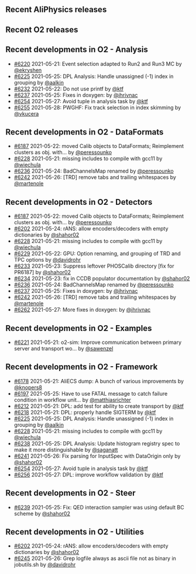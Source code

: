 ## Recent AliPhysics releases
## Recent O2 releases
## Recent developments in O2 - Analysis
- [\#6220](https://github.com/AliceO2Group/AliceO2/pull/6220) 2021-05-21: Event selection adapted to Run2 and Run3 MC by [@ekryshen](https://github.com/ekryshen)
- [\#6225](https://github.com/AliceO2Group/AliceO2/pull/6225) 2021-05-25: DPL Analysis: Handle unassigned (-1) index in grouping by [@aalkin](https://github.com/aalkin)
- [\#6232](https://github.com/AliceO2Group/AliceO2/pull/6232) 2021-05-22: Do not use printf by [@ktf](https://github.com/ktf)
- [\#6237](https://github.com/AliceO2Group/AliceO2/pull/6237) 2021-05-25: Fixes in doxygen: by [@ihrivnac](https://github.com/ihrivnac)
- [\#6254](https://github.com/AliceO2Group/AliceO2/pull/6254) 2021-05-27: Avoid tuple in analysis task by [@ktf](https://github.com/ktf)
- [\#6255](https://github.com/AliceO2Group/AliceO2/pull/6255) 2021-05-28: PWGHF: Fix track selection in index skimming by [@vkucera](https://github.com/vkucera)
## Recent developments in O2 - DataFormats
- [\#6187](https://github.com/AliceO2Group/AliceO2/pull/6187) 2021-05-22: moved Calib objects to DataFormats; Reimplement clusters as obj. with… by [@peressounko](https://github.com/peressounko)
- [\#6228](https://github.com/AliceO2Group/AliceO2/pull/6228) 2021-05-21: missing includes to compile with gcc11 by [@wiechula](https://github.com/wiechula)
- [\#6236](https://github.com/AliceO2Group/AliceO2/pull/6236) 2021-05-24: BadChannelsMap renamed by [@peressounko](https://github.com/peressounko)
- [\#6242](https://github.com/AliceO2Group/AliceO2/pull/6242) 2021-05-26: [TRD] remove tabs and trailing whitespaces by [@martenole](https://github.com/martenole)
## Recent developments in O2 - Detectors
- [\#6187](https://github.com/AliceO2Group/AliceO2/pull/6187) 2021-05-22: moved Calib objects to DataFormats; Reimplement clusters as obj. with… by [@peressounko](https://github.com/peressounko)
- [\#6202](https://github.com/AliceO2Group/AliceO2/pull/6202) 2021-05-24: rANS: allow encoders/decoders with empty dictionaries by [@shahor02](https://github.com/shahor02)
- [\#6228](https://github.com/AliceO2Group/AliceO2/pull/6228) 2021-05-21: missing includes to compile with gcc11 by [@wiechula](https://github.com/wiechula)
- [\#6229](https://github.com/AliceO2Group/AliceO2/pull/6229) 2021-05-22: GPU: Option renaming, and grouping of TRD and TPC options by [@davidrohr](https://github.com/davidrohr)
- [\#6233](https://github.com/AliceO2Group/AliceO2/pull/6233) 2021-05-23: Suppress leftover PHOSCalib directory [fix for PR6187] by [@shahor02](https://github.com/shahor02)
- [\#6234](https://github.com/AliceO2Group/AliceO2/pull/6234) 2021-05-23: fix in CCDB populator documentation by [@shahor02](https://github.com/shahor02)
- [\#6236](https://github.com/AliceO2Group/AliceO2/pull/6236) 2021-05-24: BadChannelsMap renamed by [@peressounko](https://github.com/peressounko)
- [\#6237](https://github.com/AliceO2Group/AliceO2/pull/6237) 2021-05-25: Fixes in doxygen: by [@ihrivnac](https://github.com/ihrivnac)
- [\#6242](https://github.com/AliceO2Group/AliceO2/pull/6242) 2021-05-26: [TRD] remove tabs and trailing whitespaces by [@martenole](https://github.com/martenole)
- [\#6262](https://github.com/AliceO2Group/AliceO2/pull/6262) 2021-05-27: More fixes in doxygen: by [@ihrivnac](https://github.com/ihrivnac)
## Recent developments in O2 - Examples
- [\#6221](https://github.com/AliceO2Group/AliceO2/pull/6221) 2021-05-21: o2-sim: Improve communication between primary server and transport wo… by [@sawenzel](https://github.com/sawenzel)
## Recent developments in O2 - Framework
- [\#6178](https://github.com/AliceO2Group/AliceO2/pull/6178) 2021-05-21: AliECS dump: A bunch of various improvements by [@knopers8](https://github.com/knopers8)
- [\#6197](https://github.com/AliceO2Group/AliceO2/pull/6197) 2021-05-25: Have to use FATAL message to catch failure condition in workflow unit… by [@matthiasrichter](https://github.com/matthiasrichter)
- [\#6212](https://github.com/AliceO2Group/AliceO2/pull/6212) 2021-05-21: DPL: add test for ability to create transport by [@ktf](https://github.com/ktf)
- [\#6218](https://github.com/AliceO2Group/AliceO2/pull/6218) 2021-05-21: DPL: properly handle SIGTERM by [@ktf](https://github.com/ktf)
- [\#6225](https://github.com/AliceO2Group/AliceO2/pull/6225) 2021-05-25: DPL Analysis: Handle unassigned (-1) index in grouping by [@aalkin](https://github.com/aalkin)
- [\#6228](https://github.com/AliceO2Group/AliceO2/pull/6228) 2021-05-21: missing includes to compile with gcc11 by [@wiechula](https://github.com/wiechula)
- [\#6238](https://github.com/AliceO2Group/AliceO2/pull/6238) 2021-05-25: DPL Analysis: Update histogram registry spec to make it more distinguishable by [@saganatt](https://github.com/saganatt)
- [\#6241](https://github.com/AliceO2Group/AliceO2/pull/6241) 2021-05-26: Fix parsing for InputSpec with DataOrigin only by [@shahor02](https://github.com/shahor02)
- [\#6254](https://github.com/AliceO2Group/AliceO2/pull/6254) 2021-05-27: Avoid tuple in analysis task by [@ktf](https://github.com/ktf)
- [\#6256](https://github.com/AliceO2Group/AliceO2/pull/6256) 2021-05-27: DPL: improve workflow validation by [@ktf](https://github.com/ktf)
## Recent developments in O2 - Steer
- [\#6239](https://github.com/AliceO2Group/AliceO2/pull/6239) 2021-05-25: Fix: QED interaction sampler was using default BC scheme by [@shahor02](https://github.com/shahor02)
## Recent developments in O2 - Utilities
- [\#6202](https://github.com/AliceO2Group/AliceO2/pull/6202) 2021-05-24: rANS: allow encoders/decoders with empty dictionaries by [@shahor02](https://github.com/shahor02)
- [\#6245](https://github.com/AliceO2Group/AliceO2/pull/6245) 2021-05-26: Grep logfile always as ascii file not as binary in jobutils.sh by [@davidrohr](https://github.com/davidrohr)
